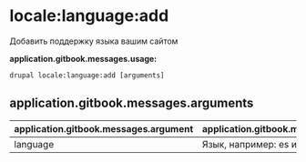# locale:language:add
Добавить поддержку языка вашим сайтом

**application.gitbook.messages.usage:**
```
drupal locale:language:add [arguments]
```

## application.gitbook.messages.arguments
application.gitbook.messages.argument | application.gitbook.messages.details
---------|-------------
language | Язык, например: es или Spanish
